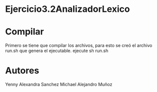 # Ejercicio3.2AnalizadorLexico

# Compilar
Primero se tiene que compilar los archivos, para esto se creó el archivo run.sh que genera el ejecutable.
ejecute sh run.sh 

# Autores
Yenny Alexandra Sanchez
Michael Alejandro Muñoz
